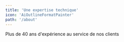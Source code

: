 ```yaml
---
title: 'Une expertise technique'
icon: 'AiOutlineFormatPainter'
path: '/about'
---
```


Plus de 40 ans d'expérience au service de nos clients

